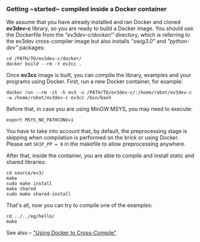 ### Getting ~started~ compiled inside a Docker container

We assume that you have already installed and ran Docker and cloned
**ev3dev-c** library, so you are ready to build a Docker image. You should
use the Dockerfile from the _"ev3dev-c/docker/"_ directory, which is
referring to the ev3dev cross-compiler image but also installs _"swig3.0"_
and _"python-dev"_ packages:

    cd /PATH/TO/ev3dev-c/docker/
    docker build --rm -t ev3cc .

Once **ev3cc** image is built, you can compile the library, examples and your
programs using Docker. First, run a new Docker container, for example:

    docker run --rm -it -h ev3 -v /PATH/TO/ev3dev-c/:/home/robot/ev3dev-c -w /home/robot/ev3dev-c ev3cc /bin/bash

Before that, in case you are using MinGW MSYS, you may need to execute:

    export MSYS_NO_PATHCONV=1

You have to take into account that, by default, the preprocessing stage
is skipping when compilation is performed on the brick or using Docker.
Please set `SKIP_PP = 0` in the makefile to allow preprocessing anywhere.

After that, inside the container, you are able to compile and install
static and shared libraries:

    cd source/ev3/
    make
    sudo make install
    make shared
    sudo make shared-install

That's all, now you can try to compile one of the examples:

    cd ../../eg/hello/
    make

See also – ["Using Docker to Cross-Compile"][ev3dev-cross]

[ev3dev-cross]: http://www.ev3dev.org/docs/tutorials/using-docker-to-cross-compile/

